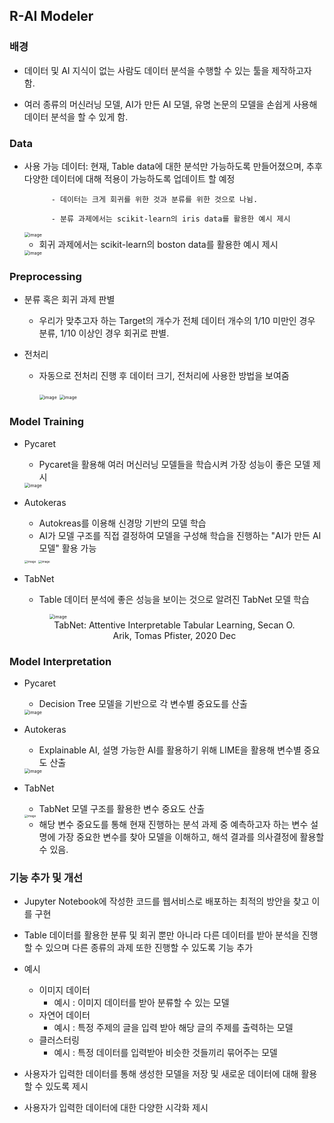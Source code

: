 ## R-AI Modeler

### 배경

- 데이터 및 AI 지식이 없는 사람도 데이터 분석을 수행할 수 있는 툴을 제작하고자 함.

- 여러 종류의 머신러닝 모델, AI가 만든 AI 모델, 유명 논문의 모델을 손쉽게 사용해 데이터 분석을 할 수 있게 함.

### Data

- 사용 가능 데이터: 현재, Table data에 대한 분석만 가능하도록 만들어졌으며, 추후 다양한 데이터에 대해 적용이 가능하도록 업데이트 할 예정

  			- 데이터는 크게 회귀를 위한 것과 분류를 위한 것으로 나뉨. 

  			- 분류 과제에서는 scikit-learn의 iris data를 활용한 예시 제시

  <img src="/img/irisdata.png" alt="image" style="zoom:50%;" />

     - 회귀 과제에서는 scikit-learn의 boston data를 활용한 예시 제시

  <img src="/img/boston.png" alt="image" style="zoom:50%;" />

### Preprocessing

- 분류 혹은 회귀 과제 판별

  - 우리가 맞추고자 하는 Target의 개수가 전체 데이터 개수의 1/10 미만인 경우 분류, 1/10 이상인 경우 회귀로 판별.

- 전처리

  - 자동으로 전처리 진행 후 데이터 크기, 전처리에 사용한 방법을 보여줌

    <img src="/R-AI/img/preprocess.png" alt="image" style="zoom: 50%;" />

    <img src="/R-AI/img/datasize.png" alt="image" style="zoom:50%;" />

### Model Training

- Pycaret

  - Pycaret을 활용해 여러 머신러닝 모델들을 학습시켜 가장 성능이 좋은 모델 제시

  <img src="/R-AI/img/pycaret.png" alt="image" style="zoom:50%;" />

- Autokeras

  - Autokreas를 이용해 신경망 기반의 모델 학습
  - AI가 모델 구조를 직접 결정하여 모델을 구성해 학습을 진행하는 "AI가 만든 AI 모델" 활용 가능

  <img src="/R-AI/img/akmodelsummary.png" alt="image" style="zoom: 33%;" />

  <img src="/R-AI/img/autokeras.png" alt="image" style="zoom: 33%;" />

- TabNet

  - Table 데이터 분석에 좋은 성능을 보이는 것으로 알려진 TabNet 모델 학습

  <figure>
    <img src="/R-AI/img/tabnet.png" alt="image" style="zoom:50%">
    <figcaption align="center" size=6>TabNet: Attentive Interpretable Tabular Learning, Secan O. Arik, Tomas Pfister, 2020 Dec
    </figcaption>
  </figure>

### Model Interpretation

- Pycaret

  - Decision Tree 모델을 기반으로 각 변수별 중요도를 산출

  <img src="/R-AI/img/pycaret2.png" alt="image" style="zoom:50%;" />

- Autokeras

  - Explainable AI, 설명 가능한 AI를 활용하기 위해 LIME을 활용해 변수별 중요도 산출

  <img src="/R-AI/img/lime.png" alt="image" style="zoom: 50%;" />

- TabNet

  - TabNet 모델 구조를 활용한 변수 중요도 산출

  <img src="/R-AI/img/tabnet2.png" alt="image" style="zoom: 33%;" />

  - 해당 변수 중요도를 통해 현재 진행하는 분석 과제 중 예측하고자 하는 변수 설명에 가장 중요한 변수를 찾아 모델을 이해하고, 해석 결과를 의사결정에 활용할 수 있음.

### 기능 추가 및 개선

- Jupyter Notebook에 작성한 코드를 웹서비스로 배포하는 최적의 방안을 찾고 이를 구현

- Table 데이터를 활용한 분류 및 회귀 뿐만 아니라 다른 데이터를 받아 분석을 진행할 수 있으며 다른 종류의 과제 또한 진행할 수 있도록 기능 추가
- 예시
  - 이미지 데이터
    - 예시 : 이미지 데이터를 받아 분류할 수 있는 모델
  - 자연어 데이터
    - 예시 : 특정 주제의 글을 입력 받아 해당 글의 주제를 출력하는 모델
  - 클러스터링
    - 예시 : 특정 데이터를 입력받아 비슷한 것들끼리 묶어주는 모델

- 사용자가 입력한 데이터를 통해 생성한 모델을 저장 및 새로운 데이터에 대해 활용할 수 있도록 제시

- 사용자가 입력한 데이터에 대한 다양한 시각화 제시

